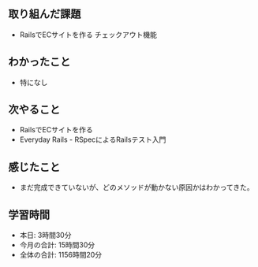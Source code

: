 ## 取り組んだ課題
- RailsでECサイトを作る チェックアウト機能
## わかったこと
- 特になし
## 次やること
- RailsでECサイトを作る
- Everyday Rails - RSpecによるRailsテスト入門
## 感じたこと
- まだ完成できていないが、どのメソッドが動かない原因かはわかってきた。
## 学習時間
- 本日: 3時間30分
- 今月の合計: 15時間30分
- 全体の合計: 1156時間20分
